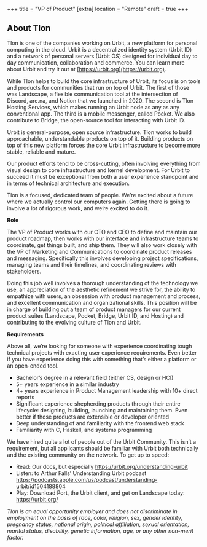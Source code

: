+++
title = "VP of Product"
[extra]
location = "Remote"
draft = true
+++

## About Tlon

Tlon is one of the companies working on Urbit, a new platform for personal computing in the cloud. Urbit is a decentralized identity system (Urbit ID) and a network of personal servers (Urbit OS) designed for individual day to day communication, collaboration and commerce. You can learn more about Urbit and try it out at [https://urbit.org](https://urbit.org).

While Tlon helps to build the core infrastructure of Urbit, its focus is on tools and products for communities that run on top of Urbit.  The first of those was Landscape, a flexible communication tool at the intersection of Discord, are.na, and Notion that we launched in 2020. The second is Tlon Hosting Services, which makes running an Urbit node as any as any conventional app. The third is a mobile messenger, called Pocket. We also contribute to Bridge, the open-source tool for interacting with Urbit ID.

Urbit is general-purpose, open source infrastructure. Tlon works to build approachable, understandable products on top of it. Building products on top of this new platform forces the core Urbit infrastructure to become more stable, reliable and mature. 

Our product efforts tend to be cross-cutting, often involving everything from visual design to core infrastructure and kernel development. For Urbit to succeed it must be exceptional from both a user experience standpoint and in terms of technical architecture and execution. 

Tlon is a focused, dedicated team of people. We’re excited about a future where we actually control our computers again. Getting there is going to involve a lot of rigorous work, and we’re excited to do it.

**Role**

The VP of Product works with our CTO and CEO to define and maintain our product roadmap, then works with our interface and infrastructure teams to coordinate, get things built, and ship them. They will also work closely with the VP of Marketing and Communications to coordinate product releases and messaging. Specifically this involves developing project specifications, managing teams and their timelines, and coordinating reviews with stakeholders. 

Doing this job well involves a thorough understanding of the technology we use, an appreciation of the aesthetic refinement we strive for, the ability to empathize with users, an obsession with product management and process, and excellent communication and organizational skills. This position will be in charge of building out a team of product managers for our current product suites (Landscape, Pocket, Bridge, Urbit ID, and Hosting) and contributing to the evolving culture of Tlon and Urbit. 

**Requirements**

Above all, we’re looking for someone with experience coordinating tough technical projects with exacting user experience requirements. Even better if you have experience doing this with something that’s either a platform or an open-ended tool.

- Bachelor’s degree in a relevant field (either CS, design or HCI)
- 5+ years experience in a similar industry
- 4+ years experience in Product Management leadership with 10+ direct reports
- Significant experience shepherding products through their entire lifecycle: designing, building, launching and maintaining them. Even better if those products are extensible or developer oriented
- Deep understanding of and familiarity with the frontend web stack
- Familiarity with C, Haskell, and systems programming

We have hired quite a lot of people out of the Urbit Community. This isn’t a requirement, but all applicants should be familiar with Urbit both technically and the existing community on the network. To get up to speed:

- Read: Our docs, but especially https://urbit.org/understanding-urbit
- Listen: to Arthur Falls’ Understanding Urbit podcast https://podcasts.apple.com/us/podcast/understanding-urbit/id1504188804
- Play: Download Port, the Urbit client, and get on Landscape today: https://urbit.org/ 


*Tlon is an equal opportunity employer and does not discriminate in employment on the basis of 
race, color, religion, sex, gender identity, pregnancy status, national origin, political affiliation, sexual orientation, marital status, disability, genetic information, age, or any other non-merit factor.*